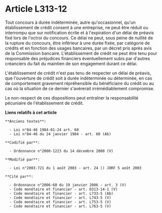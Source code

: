 # Article L313-12

Tout concours à durée indéterminée, autre qu'occasionnel, qu'un établissement de crédit consent à une entreprise, ne peut
être réduit ou interrompu que sur notification écrite et à l'expiration d'un délai de préavis fixé lors de l'octroi du
concours. Ce délai ne peut, sous peine de nullité de la rupture du concours, être inférieur à une durée fixée, par catégorie
de crédits et en fonction des usages bancaires, par un décret pris après avis de la Commission bancaire. L'établissement de
crédit ne peut être tenu pour responsable des préjudices financiers éventuellement subis par d'autres créanciers du fait du
maintien de son engagement durant ce délai.

L'établissement de crédit n'est pas tenu de respecter un délai de préavis, que l'ouverture de crédit soit à durée
indéterminée ou déterminée, en cas de comportement gravement répréhensible du bénéficiaire du crédit ou au cas où la
situation de ce dernier s'avérerait irrémédiablement compromise.

Le non-respect de ces dispositions peut entraîner la responsabilité pécuniaire de l'établissement de crédit.

**Liens relatifs à cet article**

	**Anciens textes**:

	  - Loi n°84-46 1984-01-24 art. 60
	  - Loi n°84-46 du 24 janvier 1984 - art. 60 (Ab)

	**Codifié par**:

	  - Ordonnance n°2000-1223 du 14 décembre 2000 (V)

	**Modifié par**:

	  - Loi n°2003-721 du 1 août 2003 - art. 24 () JORF 5 août 2003

	**Cité par**:

	  - Ordonnance n°2006-60 du 19 janvier 2006 - art. 3 (V)
	  - Code monétaire et financier - art. D313-14-1 (V)
	  - Code monétaire et financier - art. L733-5 (Ab)
	  - Code monétaire et financier - art. L743-5 (V)
	  - Code monétaire et financier - art. L753-5 (V)
	  - Code monétaire et financier - art. L763-5 (V)
